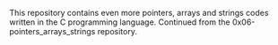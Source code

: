 This repository contains even more pointers, arrays and strings codes written in the C programming language. Continued from the 0x06-pointers_arrays_strings repository.